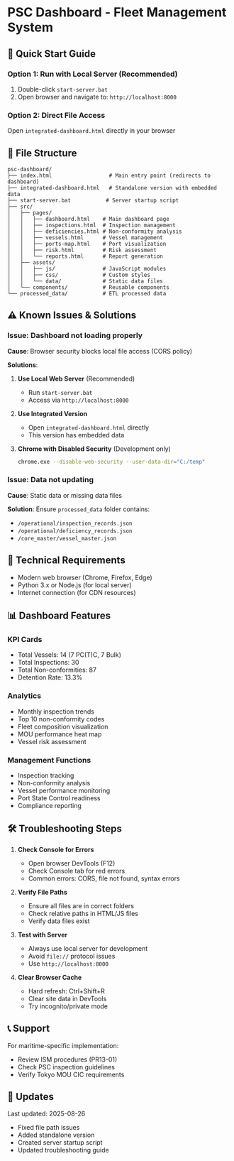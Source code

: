# PSC Dashboard - Fleet Management System

## 🚀 Quick Start Guide

### Option 1: Run with Local Server (Recommended)
1. Double-click `start-server.bat`
2. Open browser and navigate to: `http://localhost:8000`

### Option 2: Direct File Access
Open `integrated-dashboard.html` directly in your browser

## 📁 File Structure

```
psc-dashboard/
├── index.html                  # Main entry point (redirects to dashboard)
├── integrated-dashboard.html   # Standalone version with embedded data
├── start-server.bat           # Server startup script
├── src/
│   ├── pages/
│   │   ├── dashboard.html    # Main dashboard page
│   │   ├── inspections.html  # Inspection management
│   │   ├── deficiencies.html # Non-conformity analysis
│   │   ├── vessels.html      # Vessel management
│   │   ├── ports-map.html    # Port visualization
│   │   ├── risk.html         # Risk assessment
│   │   └── reports.html      # Report generation
│   ├── assets/
│   │   ├── js/               # JavaScript modules
│   │   ├── css/              # Custom styles
│   │   └── data/             # Static data files
│   └── components/           # Reusable components
└── processed_data/           # ETL processed data
```

## ⚠️ Known Issues & Solutions

### Issue: Dashboard not loading properly

**Cause**: Browser security blocks local file access (CORS policy)

**Solutions**:

1. **Use Local Web Server** (Recommended)
   - Run `start-server.bat`
   - Access via `http://localhost:8000`

2. **Use Integrated Version**
   - Open `integrated-dashboard.html` directly
   - This version has embedded data

3. **Chrome with Disabled Security** (Development only)
   ```bash
   chrome.exe --disable-web-security --user-data-dir="C:/temp"
   ```

### Issue: Data not updating

**Cause**: Static data or missing data files

**Solution**: Ensure `processed_data` folder contains:
- `/operational/inspection_records.json`
- `/operational/deficiency_records.json`
- `/core_master/vessel_master.json`

## 🔧 Technical Requirements

- Modern web browser (Chrome, Firefox, Edge)
- Python 3.x or Node.js (for local server)
- Internet connection (for CDN resources)

## 📊 Dashboard Features

### KPI Cards
- Total Vessels: 14 (7 PC(T)C, 7 Bulk)
- Total Inspections: 30
- Total Non-conformities: 87
- Detention Rate: 13.3%

### Analytics
- Monthly inspection trends
- Top 10 non-conformity codes
- Fleet composition visualization
- MOU performance heat map
- Vessel risk assessment

### Management Functions
- Inspection tracking
- Non-conformity analysis
- Vessel performance monitoring
- Port State Control readiness
- Compliance reporting

## 🛠️ Troubleshooting Steps

1. **Check Console for Errors**
   - Open browser DevTools (F12)
   - Check Console tab for red errors
   - Common errors: CORS, file not found, syntax errors

2. **Verify File Paths**
   - Ensure all files are in correct folders
   - Check relative paths in HTML/JS files
   - Verify data files exist

3. **Test with Server**
   - Always use local server for development
   - Avoid `file://` protocol issues
   - Use `http://localhost:8000`

4. **Clear Browser Cache**
   - Hard refresh: Ctrl+Shift+R
   - Clear site data in DevTools
   - Try incognito/private mode

## 📞 Support

For maritime-specific implementation:
- Review ISM procedures (PR13-01)
- Check PSC inspection guidelines
- Verify Tokyo MOU CIC requirements

## 🔄 Updates

Last updated: 2025-08-26
- Fixed file path issues
- Added standalone version
- Created server startup script
- Updated troubleshooting guide